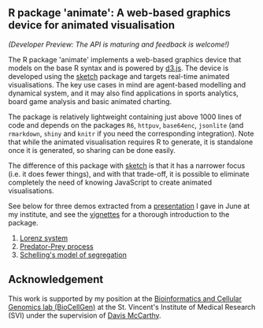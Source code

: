 ## R package 'animate': A web-based graphics device for animated visualisation

_(Developer Preview: The API is maturing and feedback is welcome!)_

The R package 'animate' implements a web-based graphics device that models on the base R syntax and is powered by [d3.js](https://d3js.org/). The device is developed using the [sketch](https://github.com/kcf-jackson/sketch) package and targets real-time 
animated visualisations. The key use cases in mind are agent-based modelling and 
dynamical system, and it may also find applications in sports analytics, board 
game analysis and basic animated charting.

The package is relatively lightweight containing just above 1000 lines of code 
and depends on the packages `R6`, `httpuv`, `base64enc`, `jsonlite` (and 
`rmarkdown`, `shiny` and `knitr` if you need the corresponding integration). 
Note that while the animated visualisation requires R to generate, it is standalone once it is generated, so sharing can be done easily.

The difference of this package with [sketch](https://github.com/kcf-jackson/sketch)
is that it has a narrower focus (i.e. it does fewer things), and with that trade-off, 
it is possible to eliminate completely the need of knowing JavaScript to create
animated visualisations.

See below for three demos extracted from a [presentation](./man/slides/SVI_presentation.html) I gave in June at my institute, and see the [vignettes]() for a thorough introduction to the package.


1. [Lorenz system]("https://www.youtube.com/embed/KuDXRLiFKso")
2. [Predator-Prey process]("https://www.youtube.com/embed/YPS1lkn-XT4")
3. [Schelling's model of segregation]("https://www.youtube.com/embed/pmmOAh3-6iA")



## Acknowledgement

This work is supported by my position at the [Bioinformatics and Cellular Genomics lab (BioCellGen)](https://www.svi.edu.au/research_themes/bioinformatics_and_cellular_genomics/) at the St. Vincent's Institute of Medical Research (SVI) under the 
supervision of [Davis McCarthy](https://www.svi.edu.au/research_themes/research_staff/dr_davis_mccarthy).

